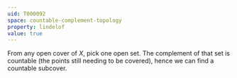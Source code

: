 ```yaml
---
uid: T000092
space: countable-complement-topology
property: lindelof
value: true
---
```

From any open cover of $X$, pick one open set.  The complement of that set is countable (the points still needing to be covered), hence we can find a countable subcover.

